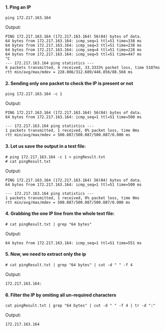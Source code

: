 #### 1. Ping an IP
```
ping 172.217.163.164

```

Output:
```
PING 172.217.163.164 (172.217.163.164) 56(84) bytes of data.
64 bytes from 172.217.163.164: icmp_seq=1 ttl=51 time=338 ms
64 bytes from 172.217.163.164: icmp_seq=3 ttl=51 time=238 ms
64 bytes from 172.217.163.164: icmp_seq=4 ttl=51 time=228 ms
64 bytes from 172.217.163.164: icmp_seq=5 ttl=51 time=447 ms
^C
--- 172.217.163.164 ping statistics ---
6 packets transmitted, 4 received, 33.3333% packet loss, time 5107ms
rtt min/avg/max/mdev = 228.086/312.689/446.856/88.568 ms
```

#### 2. Sending only one packet to check the IP is present or not
```
ping 172.217.163.164 -c 1
```

Output:
```
PING 172.217.163.164 (172.217.163.164) 56(84) bytes of data.
64 bytes from 172.217.163.164: icmp_seq=1 ttl=51 time=500 ms

--- 172.217.163.164 ping statistics ---
1 packets transmitted, 1 received, 0% packet loss, time 0ms
rtt min/avg/max/mdev = 500.087/500.087/500.087/0.000 ms
```

#### 3. Let us save the output in a test file:
```
# ping 172.217.163.164 -c 1 > pingResult.txt
# cat pingResult.txt  
```

Output:

```
PING 172.217.163.164 (172.217.163.164) 56(84) bytes of data.
64 bytes from 172.217.163.164: icmp_seq=1 ttl=51 time=500 ms

--- 172.217.163.164 ping statistics ---
1 packets transmitted, 1 received, 0% packet loss, time 0ms
rtt min/avg/max/mdev = 500.087/500.087/500.087/0.000 ms
```

#### 4. Grabbing the one IP line from the whole text file:
```
# cat pingResult.txt | grep "64 bytes"
```


Output:
```
64 bytes from 172.217.163.164: icmp_seq=1 ttl=51 time=551 ms
```

#### 5. Now, we need to extract only the ip
```
# cat pingResult.txt | grep "64 bytes" | cut -d " " -f 4
```

Output:
```
172.217.163.164:
```


#### 6. Filter the IP by omiting all un-required characters
```
cat pingResult.txt | grep "64 bytes" | cut -d " " -f 4 | tr -d ":" 
```

Output:
```
172.217.163.164
```


